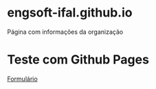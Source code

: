 # engsoft-ifal.github.io
Página com informações da organização

<h1> Teste com Github Pages </h1>

<a href="teste01/form01.html">Formulário</a>
